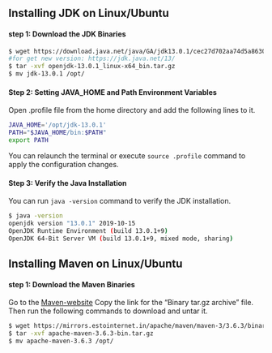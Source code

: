 ## Installing JDK on Linux/Ubuntu

#### step 1: Download the JDK Binaries
```bash
$ wget https://download.java.net/java/GA/jdk13.0.1/cec27d702aa74d5a8630c65ae61e4305/9/GPL/openjdk-13.0.1_linux-x64_bin.tar.gz
#for get new version: https://jdk.java.net/13/
$ tar -xvf openjdk-13.0.1_linux-x64_bin.tar.gz
$ mv jdk-13.0.1 /opt/
```
#### Step 2: Setting JAVA_HOME and Path Environment Variables
Open .profile file from the home directory and add the following lines to it.
```bash
JAVA_HOME='/opt/jdk-13.0.1'
PATH="$JAVA_HOME/bin:$PATH"
export PATH
```
You can relaunch the terminal or execute `source .profile` command to apply the configuration changes.

#### Step 3: Verify the Java Installation
You can run `java -version` command to verify the JDK installation.
```bash
$ java -version
openjdk version "13.0.1" 2019-10-15
OpenJDK Runtime Environment (build 13.0.1+9)
OpenJDK 64-Bit Server VM (build 13.0.1+9, mixed mode, sharing)
```
## Installing Maven on Linux/Ubuntu

#### step 1: Download the Maven Binaries

Go to the [Maven-website](https://maven.apache.org/download.cgi) Copy the link for the “Binary tar.gz archive” file.<br> Then run the following commands to download and untar it.
```bash
$ wget https://mirrors.estointernet.in/apache/maven/maven-3/3.6.3/binaries/apache-maven-3.6.3-bin.tar.gz
$ tar -xvf apache-maven-3.6.3-bin.tar.gz
$ mv apache-maven-3.6.3 /opt/
```

